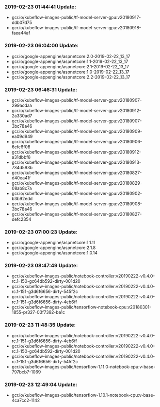 ### 2019-02-23 01:44:41 Update:

- gcr.io/kubeflow-images-public/tf-model-server-gpu:v20180917-ddb07d75
- gcr.io/kubeflow-images-public/tf-model-server-gpu:v20180918-faea44af
### 2019-02-23 06:04:00 Update:

- gcr.io/google-appengine/aspnetcore:2.0-2019-02-22_13_17
- gcr.io/google-appengine/aspnetcore:1.1-2019-02-22_13_17
- gcr.io/google-appengine/aspnetcore:2.1-2019-02-22_13_17
- gcr.io/google-appengine/aspnetcore:1.0-2019-02-22_13_17
- gcr.io/google-appengine/aspnetcore:2.2-2019-02-22_13_17
### 2019-02-23 06:46:31 Update:

- gcr.io/kubeflow-images-public/tf-model-server-gpu:v20180907-299acdaa
- gcr.io/kubeflow-images-public/tf-model-server-gpu:v20180912-2a330ad7
- gcr.io/kubeflow-images-public/tf-model-server-gpu:v20180907-3bc78a46
- gcr.io/kubeflow-images-public/tf-model-server-gpu:v20180909-ea09d949
- gcr.io/kubeflow-images-public/tf-model-server-gpu:v20180906-6cfc6f08
- gcr.io/kubeflow-images-public/tf-model-server-gpu:v20180912-a31dbbf8
- gcr.io/kubeflow-images-public/tf-model-server-gpu:v20180913-734d593b
- gcr.io/kubeflow-images-public/tf-model-server-gpu:v20180827-d40ea41f
- gcr.io/kubeflow-images-public/tf-model-server-gpu:v20180829-08ab8c7a
- gcr.io/kubeflow-images-public/tf-model-server-gpu:v20180902-b3b92edd
- gcr.io/kubeflow-images-public/tf-model-server-gpu:v20180908-3bc78a46
- gcr.io/kubeflow-images-public/tf-model-server-gpu:v20180827-defc2354
### 2019-02-23 07:00:23 Update:

- gcr.io/google-appengine/aspnetcore:1.1.11
- gcr.io/google-appengine/aspnetcore:2.1.8
- gcr.io/google-appengine/aspnetcore:1.0.14
### 2019-02-23 08:47:49 Update:

- gcr.io/kubeflow-images-public/notebook-controller:v20190222-v0.4.0-rc.1-150-gc64db592-dirty-001d20
- gcr.io/kubeflow-images-public/notebook-controller:v20190222-v0.4.0-rc.1-151-g3d6f6656-dirty-545f2c
- gcr.io/kubeflow-images-public/notebook-controller:v20190222-v0.4.0-rc.1-151-g3d6f6656-dirty-4eb6ff
- gcr.io/kubeflow-images-public/tensorflow-notebook-cpu:v20180301-1855-pr327-03f7362-ba1c
### 2019-02-23 11:48:35 Update:

- gcr.io/kubeflow-images-public/notebook-controller:v20190222-v0.4.0-rc.1-151-g3d6f6656-dirty-4eb6ff
- gcr.io/kubeflow-images-public/notebook-controller:v20190222-v0.4.0-rc.1-150-gc64db592-dirty-001d20
- gcr.io/kubeflow-images-public/notebook-controller:v20190222-v0.4.0-rc.1-151-g3d6f6656-dirty-545f2c
- gcr.io/kubeflow-images-public/tensorflow-1.11.0-notebook-cpu:v-base-797bcb7-1069
### 2019-02-23 12:49:04 Update:

- gcr.io/kubeflow-images-public/tensorflow-1.10.1-notebook-cpu:v-base-4ca7cc2-1142
